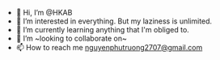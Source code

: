 - 👋 Hi, I’m @HKAB
- 👀 I’m interested in everything. But my laziness is unlimited.
- 🌱 I’m currently learning anything that I'm obliged to.
- 💞️ I’m ~looking to collaborate on~
- 📫 How to reach me nguyenphutruong2707@gmail.com

<!---
HKAB/HKAB is a ✨ special ✨ repository because its `README.md` (this file) appears on your GitHub profile.
You can click the Preview link to take a look at your changes.
--->
